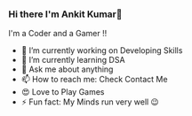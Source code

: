 ### Hi there I'm Ankit Kumar👋
I'm a Coder and a Gamer !!

- 🔭 I’m currently working on Developing Skills
- 🌱 I’m currently learning DSA
- 💬 Ask me about anything
- 📫 How to reach me: Check Contact Me
- 😍 Love to Play Games 
- ⚡ Fun fact: My Minds run very well 😉

